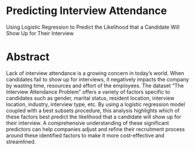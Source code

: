# Predicting Interview Attendance
Using Logistic Regression to Predict the Likelihood that a Candidate Will Show Up for Their Interview

# Abstract
Lack of interview attendance is a growing concern in today’s world. When candidates fail to show up for interviews, it negatively impacts the company by wasting time, resources and effort of the employees. The dataset “The Interview Attendance Problem” offers a variety of factors specific to candidates such as gender, marital status, resident location, interview location, industry, interview type, etc. ​By using a logistic regression model coupled with a best subsets procedure, this analysis highlights which of these factors best predict the likelihood that a candidate will show up for their interview. A comprehensive understanding of these significant predictors can help companies adjust and refine their recruitment process around these identified factors to make it more cost-effective and streamlined.
